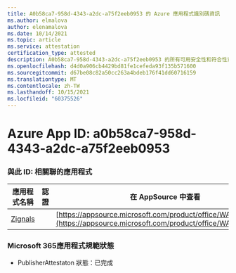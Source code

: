 ```yaml
---
title: A0b58ca7-958d-4343-a2dc-a75f2eeb0953 的 Azure 應用程式識別碼資訊
ms.author: elmalova
author: elenamalova
ms.date: 10/14/2021
ms.topic: article
ms.service: attestation
certification_type: attested
description: A0b58ca7-958d-4343-a2dc-a75f2eeb0953 的所有可用安全性和符合性資訊資訊。
ms.openlocfilehash: d4d0a906cb4429bd81fe1cefeda93f135b571600
ms.sourcegitcommit: d67be08c82a50cc263a4bdeb176f41dd60716159
ms.translationtype: MT
ms.contentlocale: zh-TW
ms.lasthandoff: 10/15/2021
ms.locfileid: "60375526"
---
```

# <a name="azure-app-id-a0b58ca7-958d-4343-a2dc-a75f2eeb0953"></a>Azure App ID: a0b58ca7-958d-4343-a2dc-a75f2eeb0953


### <a name="apps-associated-with-this-id"></a>與此 ID: 相關聯的應用程式
| **應用程式名稱** | **認證** | **在 AppSource 中查看** |
|--------------|---------------|-----------------------|
| [Zignals](https://docs.microsoft.com/microsoft-365-app-certification/forward/WA200003201) |  | [https://appsource.microsoft.com/product/office/WA200003201](https://appsource.microsoft.com/product/office/WA200003201) |

### <a name="microsoft-365-app-compliance-status"></a>Microsoft 365應用程式規範狀態
- PublisherAttestaton 狀態：已完成
